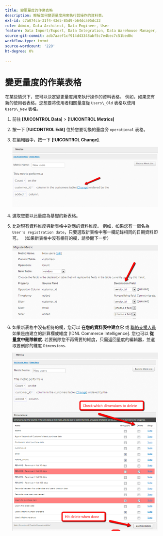 ```yaml
---
title: 變更量度的作業表格
description: 瞭解如何變更量度用來執行其操作的資料表。
exl-id: c7a074ca-31f4-43e5-85d9-b64dca95dc23
role: Admin, Data Architect, Data Engineer, User
feature: Data Import/Export, Data Integration, Data Warehouse Manager, Commerce Tables
source-git-commit: adb7aaef1cf914d43348abf5c7e4bec7c51bed0c
workflow-type: tm+mt
source-wordcount: '220'
ht-degree: 0%

---
```


# 變更量度的作業表格

在某些情況下，您可以決定變更量度用來執行操作的資料表格。 例如，如果您有新的使用者表格，您想要將使用者相關量度從  `Users\_Old` 表格以使用 `Users\_New` 表格。

1. 前往 **[!UICONTROL Data]** > **[!UICONTROL Metrics]**
1. 按一下 **[!UICONTROL Edit]** 位於您要切換的量度旁 `operational` 表格。
1. 在編輯器中，按一下 **[!UICONTROL Change]**.

   ![](../../assets/change-metrics-1.png)
1. 選取您要以此量度為基礎的新表格。
1. 比對現有資料維度與新表格中對應的資料維度。 例如，如果您有一個名為 `User's registration date`，只要選取新表格中哪一欄記錄相同的日期資料即可。 （如果新表格中沒有相符的欄，請參閱下一步）

   ![](../../assets/change-metrics-2.png)

1. 如果新表格中沒有相符的欄，您可以 **在您的資料表中建立它** 或 [聯絡支援人員](https://experienceleague.adobe.com/docs/commerce-knowledge-base/kb/troubleshooting/miscellaneous/mbi-service-policies.html) 如果是由建立的計算欄或維度 [!DNL Commerce Intelligence]. 您也可以 **從量度中刪除維度**. 若要刪除您不再需要的維度，只需返回量度的編輯器，並選取要刪除的維度 `Dimensions`.

   ![](../../assets/change-metrics-3.png)

